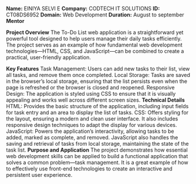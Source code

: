 **Name:** EINIYA SELVI E
**Company:** CODTECH IT SOLUTIONS
**ID:** CT08DS6952
**Domain:** Web Development
**Duration:**  August to september
**Mentor**

**Project Overview**
The To-Do List web application is a straightforward yet powerful tool designed to help users manage their daily tasks efficiently. The project serves as an example of how fundamental web development technologies—HTML, CSS, and JavaScript—can be combined to create a practical, user-friendly application.

**Key Features**
Task Management: Users can add new tasks to their list, view all tasks, and remove them once completed.
Local Storage: Tasks are saved in the browser’s local storage, ensuring that the list persists even when the page is refreshed or the browser is closed and reopened.
Responsive Design: The application is styled using CSS to ensure that it is visually appealing and works well across different screen sizes.
**Technical Details**
HTML: Provides the basic structure of the application, including input fields for task entry and an area to display the list of tasks.
CSS: Offers styling for the layout, ensuring a modern and clean user interface. It also includes responsive design techniques to adapt the display for various devices.
JavaScript: Powers the application’s interactivity, allowing tasks to be added, marked as complete, and removed. JavaScript also handles the saving and retrieval of tasks from local storage, maintaining the state of the task list.
**Purpose and Application**
The project demonstrates how essential web development skills can be applied to build a functional application that solves a common problem—task management. It is a great example of how to effectively use front-end technologies to create an interactive and persistent user experience.




